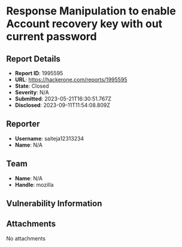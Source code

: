 # Response Manipulation to enable Account recovery key with out current password

## Report Details
- **Report ID**: 1995595
- **URL**: https://hackerone.com/reports/1995595
- **State**: Closed
- **Severity**: N/A
- **Submitted**: 2023-05-21T16:30:51.767Z
- **Disclosed**: 2023-09-11T11:54:08.809Z

## Reporter
- **Username**: saiteja12313234
- **Name**: N/A

## Team
- **Name**: N/A
- **Handle**: mozilla

## Vulnerability Information


## Attachments
No attachments
